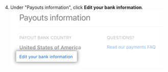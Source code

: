 4. Under "Payouts information", click **Edit your bank information**. ![Edit your bank information link](/assets/images/help/sponsors/edit-bank-info.png)
